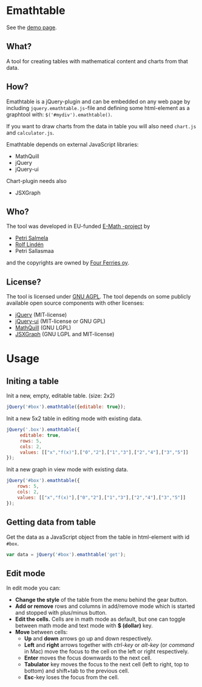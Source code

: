 Emathtable
==============

See the [demo page](http://e-math.github.io/emathtable).

What?
-----
A tool for creating tables with mathematical content and charts
from that data.

How?
----
Emathtable is a jQuery-plugin and can be embedded on any web page
by including `jquery.emathtable.js`-file and defining some html-element
as a graphtool with: `$('#mydiv').emathtable()`.

If you want to draw charts from the data in table you will also need
`chart.js` and `calculator.js`.

Emathtable depends on external JavaScript libraries:
* MathQuill
* jQuery
* jQuery-ui

Chart-plugin needs also
* JSXGraph

Who?
----
The tool was developed in EU-funded [E-Math -project](http://emath.eu) by
* [Petri Salmela](https://github.com/pesasa)
* [Rolf Lindén](https://github.com/trg1984)
* Petri Sallasmaa

and the copyrights are owned by [Four Ferries oy](http://fourferries.fi).

License?
--------
The tool is licensed under [GNU AGPL](http://www.gnu.org/licenses/agpl-3.0.html).
The tool depends on some publicly available open source components with other licenses:
* [jQuery](http://jquery.com) (MIT-license)
* [jQuery-ui](http://jqueryui.com) (MIT-license or GNU GPL)
* [MathQuill](http://mathquill.com/) (GNU LGPL)
* [JSXGraph](http://jsxgraph.uni-bayreuth.de/) (GNU LGPL and MIT-license)



Usage
======
Initing a table
----
Init a new, empty, editable table. (size: 2x2)

```javascript
jQuery('#box').emathtable({editable: true});
```

Init a new 5x2 table in editing mode with existing data.

```javascript
jQuery('.box').emathtable({
     editable: true,
     rows: 5,
     cols: 2,
     values: [["x","f(x)"],["0","2"],["1","3"],["2","4"],["3","5"]]
});
```

Init a new graph in view mode with existing data.

```javascript
jQuery('#box').emathtable({
    rows: 5,
    cols: 2,
    values: [["x","f(x)"],["0","2"],["1","3"],["2","4"],["3","5"]]
});
```

Getting data from table
-----------------------

Get the data as a JavaScript object from the table in html-element with
id `#box`.

```javascript
var data = jQuery('#box').emathtable('get');
```

Edit mode
-----------

In edit mode you can:
* **Change the style** of the table from the menu behind the gear button.
* **Add or remove** rows and columns in add/remove mode which is started and stopped with plus/minus button.
* **Edit the cells.** Cells are in math mode as default, but one can toggle between math mode and text mode with **$ (dollar)** key.
* **Move** between cells:
  * **Up** and **down** arrows go up and down respectively.
  * **Left** and **right** arrows together with *ctrl-key* or *alt-key* (or *command* in Mac) move the focus to the cell on the left or right respectively.
  * **Enter** moves the focus downwards to the next cell.
  * **Tabulator** key moves the focus to the next cell (left to right, top to bottom) and shift+tab to the previous cell.
  * **Esc**-key loses the focus from the cell.
